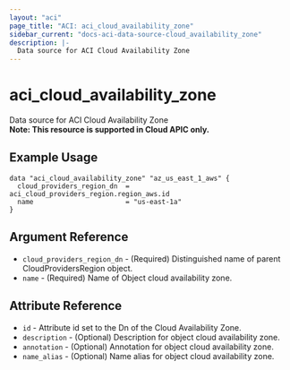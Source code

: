 ```yaml
---
layout: "aci"
page_title: "ACI: aci_cloud_availability_zone"
sidebar_current: "docs-aci-data-source-cloud_availability_zone"
description: |-
  Data source for ACI Cloud Availability Zone
---
```


# aci_cloud_availability_zone #
Data source for ACI Cloud Availability Zone  
<b>Note: This resource is supported in Cloud APIC only.</b>
## Example Usage ##

```hcl
data "aci_cloud_availability_zone" "az_us_east_1_aws" {
  cloud_providers_region_dn  = aci_cloud_providers_region.region_aws.id
  name                       = "us-east-1a"
}
```
## Argument Reference ##
* `cloud_providers_region_dn` - (Required) Distinguished name of parent CloudProvidersRegion object.
* `name` - (Required) Name of Object cloud availability zone.



## Attribute Reference

* `id` - Attribute id set to the Dn of the Cloud Availability Zone.
* `description` - (Optional) Description for object cloud availability zone.
* `annotation` - (Optional) Annotation for object cloud availability zone.
* `name_alias` - (Optional) Name alias for object cloud availability zone.
